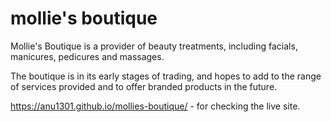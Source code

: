 # mollie's boutique
Mollie's Boutique is a provider of beauty treatments, including facials, manicures, pedicures and massages.

The boutique is in its early stages of trading, and hopes to add to the range of services provided and to offer branded products in the future.




https://anu1301.github.io/mollies-boutique/ - for checking the live site.